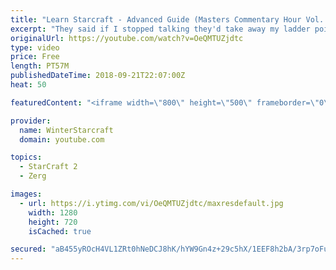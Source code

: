 ```yaml
---
title: "Learn Starcraft - Advanced Guide (Masters Commentary Hour Vol. 1)"
excerpt: "They said if I stopped talking they'd take away my ladder points. Next one I upload will have more terran/toss blame RNGesus."
originalUrl: https://youtube.com/watch?v=OeQMTUZjdtc
type: video
price: Free
length: PT57M
publishedDateTime: 2018-09-21T22:07:00Z
heat: 50

featuredContent: "<iframe width=\"800\" height=\"500\" frameborder=\"0\" src=\"https://www.youtube.com/embed/OeQMTUZjdtc\" allow=\"accelerometer; autoplay; encrypted-media; gyroscope; picture-in-picture\" allowfullscreen></iframe>"

provider:
  name: WinterStarcraft
  domain: youtube.com

topics:
  - StarCraft 2
  - Zerg

images:
  - url: https://i.ytimg.com/vi/OeQMTUZjdtc/maxresdefault.jpg
    width: 1280
    height: 720
    isCached: true

secured: "aB455yROcH4VL1ZRt0hNeDCJ8hK/hYW9Gn4z+29c5hX/1EEF8h2bA/3rp7oFu21/yNZHf4VZ+xVzQl4HZlLFAG0kwn3l6dYlGtk7mIS1EM5vTyzRjsmY+YiTjRGjJMPqN58PhCAtApdOg99fekHC9oQVjskDU+iECVeXEV5Qu9zjvHsoShQIxvHnDICS1kUYIdF9+PcstkaYz9tqaPZr5HtYfK8eNB/QRawgj9Zp/gZ9bYC16KTobJi72RU7KMMC5XnWITS86rxS+tNu9BWYQgV4jW9eef/vVJnzrJCZZJok+o3k6CF0NNUeYe5Pd51KzepcDZFuQP9biUzbLtt+DSXGIAS/ZTGSAAyJRM3KFP4L2nuAXATNtmS6bQr26/stulDu0NSinHyov6UPGeXr0TCO9g3Ype+mLRA8cZ1oUZc=;gpP2UqEWDEegwT72xh5lgg=="
---
```


